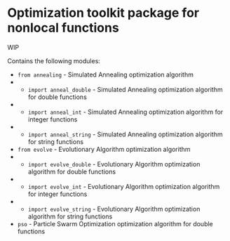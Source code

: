 # Optimization toolkit package for nonlocal functions
WIP

Contains the following modules:
- `from annealing` - Simulated Annealing optimization algorithm
- - `import anneal_double` - Simulated Annealing optimization algorithm for double functions
- - `import anneal_int` - Simulated Annealing optimization algorithm for integer functions
- - `import anneal_string` - Simulated Annealing optimization algorithm for string functions
- `from evolve` - Evolutionary Algorithm optimization algorithm
- - `import evolve_double` - Evolutionary Algorithm optimization algorithm for double functions
- - `import evolve_int` - Evolutionary Algorithm optimization algorithm for integer functions
- - `import evolve_string` - Evolutionary Algorithm optimization algorithm for string functions
- `pso` - Particle Swarm Optimization optimization algorithm for double functions
